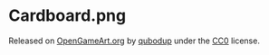 # Cardboard.png
Released on [OpenGameArt.org](https://opengameart.org/content/tiling-cardboard-texture) by [qubodup](https://opengameart.org/users/qubodup) under the [CC0](https://creativecommons.org/publicdomain/zero/1.0/) license.
